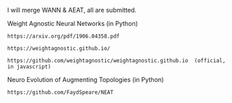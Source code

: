 I will merge WANN & AEAT, all are submitted. <br>


Weight Agnostic Neural Networks  (in Python)

    https://arxiv.org/pdf/1906.04358.pdf
    
    https://weightagnostic.github.io/    
 
    https://github.com/weightagnostic/weightagnostic.github.io  (official, in javascript)


Neuro Evolution of Augmenting Topologies  (in Python)

    https://github.com/FaydSpeare/NEAT
